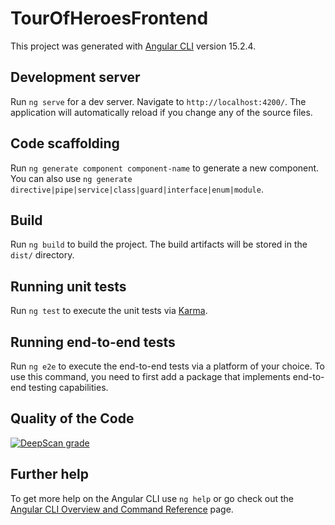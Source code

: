 # TourOfHeroesFrontend

This project was generated with [Angular CLI](https://github.com/angular/angular-cli) version 15.2.4.

## Development server

Run `ng serve` for a dev server. Navigate to `http://localhost:4200/`. The application will automatically reload if you change any of the source files.

## Code scaffolding

Run `ng generate component component-name` to generate a new component. You can also use `ng generate directive|pipe|service|class|guard|interface|enum|module`.

## Build

Run `ng build` to build the project. The build artifacts will be stored in the `dist/` directory.

## Running unit tests

Run `ng test` to execute the unit tests via [Karma](https://karma-runner.github.io).

## Running end-to-end tests

Run `ng e2e` to execute the end-to-end tests via a platform of your choice. To use this command, you need to first add a package that implements end-to-end testing capabilities.

## Quality of the Code
[![DeepScan grade](https://deepscan.io/api/teams/20778/projects/24226/branches/743769/badge/grade.svg)](https://deepscan.io/dashboard#view=project&tid=20778&pid=24226&bid=743769)
## Further help

To get more help on the Angular CLI use `ng help` or go check out the [Angular CLI Overview and Command Reference](https://angular.io/cli) page.
